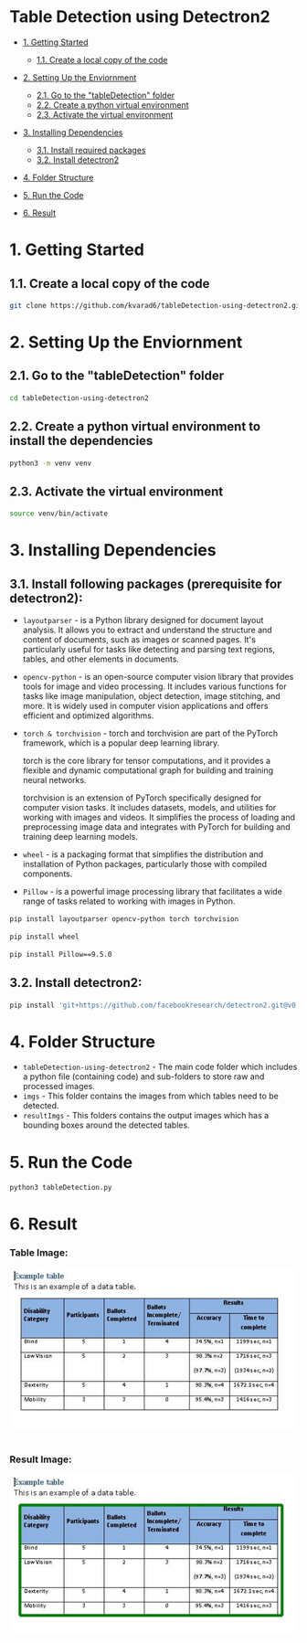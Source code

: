 # Table Detection using Detectron2

- [1. Getting Started](#1-getting-started)
	- [1.1. Create a local copy of the code](#11-create-a-local-copy-of-the-code)

- [2. Setting Up the Enviornment](#2-setting-up-the-enviornment)
    - [2.1. Go to the "tableDetection" folder](#21-go-to-the-tabledetection-folder)
    - [2.2. Create a python virtual environment](#22-create-a-python-virtual-environment-to-install-the-dependencies)
    - [2.3. Activate the virtual environment](#23-activate-the-virtual-environment)

- [3. Installing Dependencies](#3-installing-dependencies)
    - [3.1. Install required packages](#31-install-following-packages-prerequisite-for-detectron2)
    - [3.2. Install detectron2](#32-install-detectron2)
    
- [4. Folder Structure](#4-folder-structure)

- [5. Run the Code](#5-run-the-code)

- [6. Result](#6-result)


# 1. Getting Started
## 1.1. Create a local copy of the code
```bash
git clone https://github.com/kvarad6/tableDetection-using-detectron2.git
```

# 2. Setting Up the Enviornment
## 2.1. Go to the "tableDetection" folder
```bash
cd tableDetection-using-detectron2
```

## 2.2. Create a python virtual environment to install the dependencies
```bash
python3 -m venv venv
```

## 2.3. Activate the virtual environment
```bash
source venv/bin/activate
```

# 3. Installing Dependencies
## 3.1. Install following packages (prerequisite for detectron2):
* `layoutparser` - is a Python library designed for document layout analysis. It allows you to extract and understand the structure and content of documents, such as images or scanned pages. It's particularly useful for tasks like detecting and parsing text regions, tables, and other elements in documents. 

* `opencv-python` - is an open-source computer vision library that provides tools for image and video processing. It includes various functions for tasks like image manipulation, object detection, image stitching, and more. It is widely used in computer vision applications and offers efficient and optimized algorithms.

* `torch & torchvision` - torch and torchvision are part of the PyTorch framework, which is a popular deep learning library.

    torch is the core library for tensor computations, and it provides a flexible and dynamic computational graph for building and training neural networks.

    torchvision is an extension of PyTorch specifically designed for computer vision tasks. It includes datasets, models, and utilities for working with images and videos. It simplifies the process of loading and preprocessing image data and integrates with PyTorch for building and training deep learning models.
* `wheel` - is a packaging format that simplifies the distribution and installation of Python packages, particularly those with compiled components.
* `Pillow` - is a powerful image processing library that facilitates a wide range of tasks related to working with images in Python.
```bash
pip install layoutparser opencv-python torch torchvision 
```
```bash
pip install wheel
```
```bash
pip install Pillow==9.5.0
```

## 3.2. Install detectron2:
```bash
pip install 'git+https://github.com/facebookresearch/detectron2.git@v0.4#egg=detectron2'
```

# 4. Folder Structure
* `tableDetection-using-detectron2` - The main code folder which includes a python file (containing code) and sub-folders to store raw and processed images.
* `imgs` - This folder contains the images from which tables need to be detected.
* `resultImgs` - This folders contains the output images which has a bounding boxes around the detected tables.

# 5. Run the Code
```bash
python3 tableDetection.py
```

# 6. Result
### Table Image: 
<img width="513" alt="Table Image" src="https://github.com/kvarad6/tableDetection-using-detectron2/blob/main/imgs/table.jpeg?raw=true">
<br></br>

### Result Image:
<img width="513" alt="Result Image" src="https://github.com/kvarad6/tableDetection-using-detectron2/blob/main/resultImgs/result_table.jpeg?raw=true">